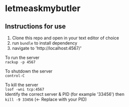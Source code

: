 # letmeaskmybutler

## Instructions for use

1. Clone this repo and open in your text editor of choice
2. run `bundle` to install dependency
3. navigate to 'http://localhost:4567/'

To run the server  
`rackup -p 4567`  

To shutdown the server  
`control-C`  

To kill the server  
`lsof -wni tcp:4567`  
Identify the correct server & PID (for example '33456') then  
`kill -9 33456` (<- Replace with your PID)

